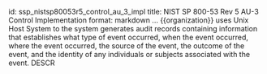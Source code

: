id: ssp_nistsp80053r5_control_au_3_impl
title: NIST SP 800-53 Rev 5 AU-3 Control Implementation
format: markdown
...
{{organization}} uses Unix Host System to the system generates audit records containing information that establishes what type of
event occurred, when the event occurred, where the event occurred, the source of the event, the
outcome of the event, and the identity of any individuals or subjects associated with the event.
 DESCR
